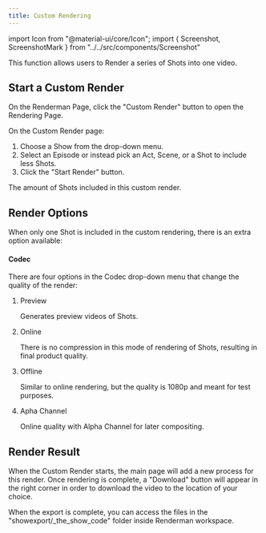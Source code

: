 ```yaml
---
title: Custom Rendering
---
```

import Icon from "@material-ui/core/Icon";
import { Screenshot, ScreenshotMark } from "../../src/components/Screenshot"

This function allows users to Render a series of Shots into one video.

## Start a Custom Render

On the Renderman Page, click the "Custom Render" button to open the Rendering Page.

<Screenshot image="/screenshot/renderman.png">
  <ScreenshotMark x="71.2%" y="18.8%" width="18%" height="9%" textPosition="bottom-left" focusDim="true"></ScreenshotMark>
</Screenshot>

On the Custom Render page:

1. Choose a Show from the drop-down menu.
1. Select an Episode or instead pick an Act, Scene, or a Shot to include less Shots.
1. Click the "Start Render" button.

<Screenshot image="/screenshot/renderman_custom_render.png">
  <ScreenshotMark x="27%" y="75%" width="32%" height="10%" borderRadius="10px" textPosition="bottom-right">
   The amount of Shots included in this custom render.
  </ScreenshotMark>
</Screenshot>

## Render Options

When only one Shot is included in the custom rendering, there is an extra option available:

#### Codec

There are four options in the Codec drop-down menu that change the quality of the render:

1. Preview
   
   Generates preview videos of Shots.

1. Online
   
   There is no compression in this mode of rendering of Shots, resulting in final product quality.

1. Offline
   
   Similar to online rendering, but the quality is 1080p and meant for test purposes.


1. Apha Channel
   
   Online quality with Alpha Channel for later compositing.


## Render Result

When the Custom Render starts, the main page will add a new process for this render. Once rendering is complete, a "Download" button will appear in the right corner in order to download the video to the location of your choice.

When the export is complete, you can access the files in the "showexport/_the_show_code" folder inside Renderman workspace.

<Screenshot image="/screenshot/renderman_custom_render_result.png">
</Screenshot>
